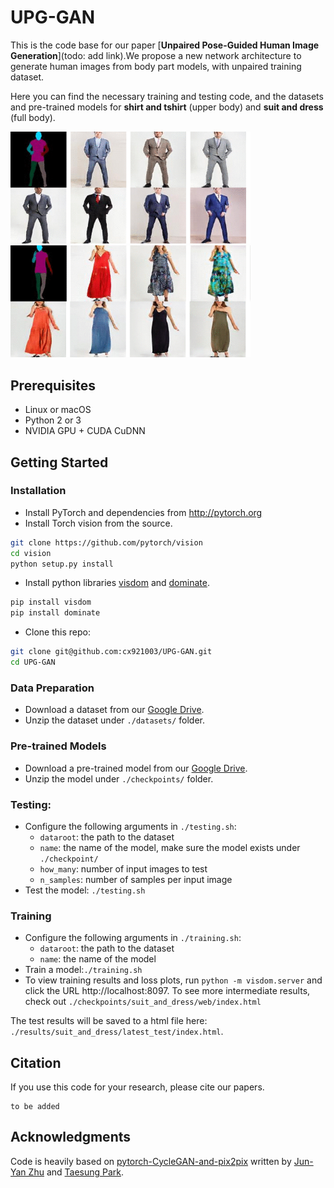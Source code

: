 
# UPG-GAN
This is the code base for our paper [**Unpaired Pose-Guided Human Image Generation**](todo: add link).We propose a new network architecture to generate human images from body part models, with unpaired training dataset.

Here you can find the necessary training and testing code, and the datasets and pre-trained models for **shirt and tshirt** (upper body)
 and **suit and dress** (full body).

<img src='imgs/suit.gif' width=384> <img src='imgs/dress.gif' width=384>

## Prerequisites
- Linux or macOS
- Python 2 or 3
- NVIDIA GPU + CUDA CuDNN

## Getting Started
### Installation
- Install PyTorch and dependencies from http://pytorch.org
- Install Torch vision from the source.
```bash
git clone https://github.com/pytorch/vision
cd vision
python setup.py install
```
- Install python libraries [visdom](https://github.com/facebookresearch/visdom) and [dominate](https://github.com/Knio/dominate).
```bash
pip install visdom
pip install dominate
```
- Clone this repo:
```bash
git clone git@github.com:cx921003/UPG-GAN.git
cd UPG-GAN
```
### Data Preparation
- Download a dataset from our [Google Drive](https://goo.gl/KRQ9tM).
- Unzip the dataset under ``./datasets/`` folder.

### Pre-trained Models
- Download a pre-trained model from our [Google Drive](https://goo.gl/YwcWvv).
- Unzip the model under ``./checkpoints/`` folder.

### Testing:
- Configure the following arguments in ``./testing.sh``:
    - ``dataroot``: the path to the dataset
    - ``name``: the name of the model, make sure the model exists under ``./checkpoint/``
    - ``how_many``: number of input images to test
    - ``n_samples``: number of samples per input image
- Test the model: ``./testing.sh``


### Training
- Configure the following arguments in ``./training.sh``:
    - ``dataroot``: the path to the dataset
    - ``name``: the name of the model
- Train a model:``./training.sh``
- To view training results and loss plots, run `python -m visdom.server` and click the URL http://localhost:8097. To see more intermediate results, check out `./checkpoints/suit_and_dress/web/index.html`



The test results will be saved to a html file here: `./results/suit_and_dress/latest_test/index.html`.




## Citation
If you use this code for your research, please cite our papers.
```
to be added
```

## Acknowledgments
Code is heavily based on [pytorch-CycleGAN-and-pix2pix](https://github.com/junyanz/pytorch-CycleGAN-and-pix2pix.git) written by [Jun-Yan Zhu](https://github.com/junyanz) and [Taesung Park](https://github.com/taesung89).
